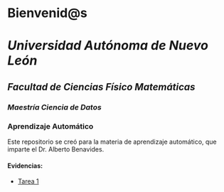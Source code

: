 # Bienvenid@s
# *Universidad Autónoma de Nuevo León*
## *Facultad de Ciencias Físico Matemáticas*
### *Maestría Ciencia de Datos*
### Aprendizaje Automático

Este repositorio se creó para la materia de aprendizaje automático, que imparte el Dr. Alberto Benavides.

#### Evidencias:
- [Tarea 1](/Tarea_1.ipynb)
